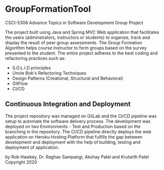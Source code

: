 # GroupFormationTool
CSCI-5308 Advance Topics in Software Development Group Project

The project built using Java and Spring MVC Web application that facilitates the users (adminstrators, instructors or students) to organize, track and display the result of peer group assessments. The Group Formation Algorithm helps course instructor to form groups based on the survey presented to the student. The entire project adheres to the best coding and refactoring practices such as:

* S.O.L.I.D principles
* Uncle Bob's Refactoring Techniques
* Design Patterns (Creational, Structural and Behavioral)
* GitFlow
* CI/CD

## Continuous Integration and Deployment

The project repository was managed on GitLab and the CI/CD pipeline was setup to automate the software delivery process. The development was deployed on two Environments - Test and Production based on the branching in the repository. The CI/CD pipeline directly deploys the web application on Heroku Hosting Platform that fulfills the gap between development and deployment with the help of building, testing and deployment of application.

by Rob Hawkey, Dr. Raghav Sampangi, Akshay Patel and Krutarth Patel
Copyright 2020
